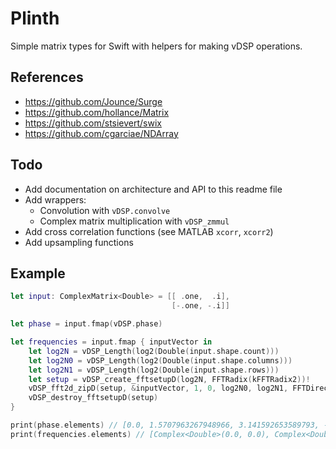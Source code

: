 # Plinth

Simple matrix types for Swift with helpers for making vDSP operations.

## References

- https://github.com/Jounce/Surge
- https://github.com/hollance/Matrix
- https://github.com/stsievert/swix
- https://github.com/cgarciae/NDArray

## Todo

- Add documentation on architecture and API to this readme file
- Add wrappers:
    - Convolution with `vDSP.convolve`
    - Complex matrix multiplication with `vDSP_zmmul`
- Add cross correlation functions (see MATLAB `xcorr`, `xcorr2`)
- Add upsampling functions

## Example

```swift
let input: ComplexMatrix<Double> = [[ .one,  .i],
                                    [-.one, -.i]]

let phase = input.fmap(vDSP.phase)

let frequencies = input.fmap { inputVector in
    let log2N = vDSP_Length(log2(Double(input.shape.count)))
    let log2N0 = vDSP_Length(log2(Double(input.shape.columns)))
    let log2N1 = vDSP_Length(log2(Double(input.shape.rows)))
    let setup = vDSP_create_fftsetupD(log2N, FFTRadix(kFFTRadix2))!
    vDSP_fft2d_zipD(setup, &inputVector, 1, 0, log2N0, log2N1, FFTDirection(kFFTDirection_Forward))
    vDSP_destroy_fftsetupD(setup)
}

print(phase.elements) // [0.0, 1.5707963267948966, 3.141592653589793, -1.5707963267948966]
print(frequencies.elements) // [Complex<Double>(0.0, 0.0), Complex<Double>(0.0, 0.0), Complex<Double>(2.0, 2.0), Complex<Double>(2.0, -2.0)]
```
